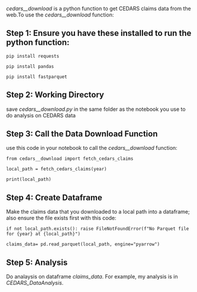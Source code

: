 *cedars__download* is a python function to get CEDARS claims data from the web.To use the *cedars__download* function:

## Step 1: Ensure you have these installed to run the python function:

`pip install requests`

`pip install pandas`

`pip install fastparquet`

## Step 2: Working Directory
save *cedars__download.py* in the same folder as the notebook you use to do analysis on CEDARS data

## Step 3: Call the Data Download Function
use this code in your notebook to call the *cedars__download* function:

`from cedars__download import fetch_cedars_claims`

`local_path = fetch_cedars_claims(year)`

`print(local_path)`

## Step 4: Create Dataframe
Make the claims data that you downloaded to a local path into a dataframe; also ensure the file exists first with this code:

`if not local_path.exists(): raise FileNotFoundError(f"No Parquet file for {year} at {local_path}")`

    
`claims_data= pd.read_parquet(local_path, engine="pyarrow")`

## Step 5: Analysis 
Do analaysis on dataframe *claims_data*. For example, my analysis is in *CEDARS_DataAnalysis*.
